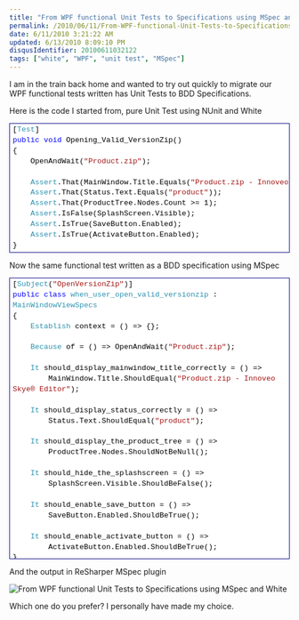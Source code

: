 ```yaml
---
title: "From WPF functional Unit Tests to Specifications using MSpec and White"
permalink: /2010/06/11/From-WPF-functional-Unit-Tests-to-Specifications-using-MSpec-and-White/
date: 6/11/2010 3:21:22 AM
updated: 6/13/2010 8:09:10 PM
disqusIdentifier: 20100611032122
tags: ["white", "WPF", "unit test", "MSpec"]
---
```

I am in the train back home and wanted to try out quickly to migrate our WPF functional tests written has Unit Tests to BDD Specifications. 

Here is the code I started from, pure Unit Test using NUnit and White
<!-- more -->
<div style="line-height:135%; padding-bottom: 0px; margin: 0px; padding-left: 0px; padding-right: 0px; display: inline; float: none; padding-top: 0px" id="scid:9ce6104f-a9aa-4a17-a79f-3a39532ebf7c:4955d68a-7a42-4fa8-bd02-2ff18f2492fe" class="wlWriterEditableSmartContent"> <div style="border: #000080 1px solid; color: #000; font-family: 'Courier New', Courier, Monospace; font-size: 10pt"> <div style="background-color: #ffffff; max-height: 500px; overflow: auto; padding: 2px 5px; white-space: nowrap">[<span style="color:#2b91af">Test</span>]<br> <span style="color:#0000ff">public</span> <span style="color:#0000ff">void</span> Opening_Valid_VersionZip()<br> {<br> &nbsp;&nbsp;&nbsp;&nbsp;OpenAndWait(<span style="color:#a31515">"Product.zip"</span>);<br> <br> &nbsp;&nbsp;&nbsp;&nbsp;<span style="color:#2b91af">Assert</span>.That(MainWindow.Title.Equals(<span style="color:#a31515">"Product.zip - Innoveo Skye® Editor"</span>));<br> &nbsp;&nbsp;&nbsp;&nbsp;<span style="color:#2b91af">Assert</span>.That(Status.Text.Equals(<span style="color:#a31515">"product"</span>));<br> &nbsp;&nbsp;&nbsp;&nbsp;<span style="color:#2b91af">Assert</span>.That(ProductTree.Nodes.Count &gt;= 1);<br> &nbsp;&nbsp;&nbsp;&nbsp;<span style="color:#2b91af">Assert</span>.IsFalse(SplashScreen.Visible);<br> &nbsp;&nbsp;&nbsp;&nbsp;<span style="color:#2b91af">Assert</span>.IsTrue(SaveButton.Enabled);<br> &nbsp;&nbsp;&nbsp;&nbsp;<span style="color:#2b91af">Assert</span>.IsTrue(ActivateButton.Enabled);<br> }</div> </div> </div>

Now the same functional test written as a BDD specification using MSpec

<div style="line-height:135%; padding-bottom: 0px; margin: 0px; padding-left: 0px; padding-right: 0px; display: inline; float: none; padding-top: 0px" id="scid:9ce6104f-a9aa-4a17-a79f-3a39532ebf7c:434f1161-ac6a-49fc-8c62-127913130898" class="wlWriterEditableSmartContent"> <div style="border: #000080 1px solid; color: #000; font-family: 'Courier New', Courier, Monospace; font-size: 10pt"> <div style="background-color: #ffffff; max-height: 500px; overflow: auto; padding: 2px 5px;">[<span style="color:#2b91af">Subject</span>(<span style="color:#a31515">"OpenVersionZip"</span>)]<br> <span style="color:#0000ff">public</span> <span style="color:#0000ff">class</span> <span style="color:#2b91af">when_user_open_valid_versionzip</span> : <span style="color:#2b91af">MainWindowViewSpecs</span><br> {<br> &nbsp;&nbsp;&nbsp;&nbsp;<span style="color:#2b91af">Establish</span> context = () =&gt; {};<br> <br> &nbsp;&nbsp;&nbsp;&nbsp;<span style="color:#2b91af">Because</span> of = () =&gt; OpenAndWait(<span style="color:#a31515">"Product.zip"</span>);<br> <br> &nbsp;&nbsp;&nbsp;&nbsp;<span style="color:#2b91af">It</span> should_display_mainwindow_title_correctly = () =&gt; <br> &nbsp;&nbsp;&nbsp;&nbsp;&nbsp;&nbsp;&nbsp;&nbsp;MainWindow.Title.ShouldEqual(<span style="color:#a31515">"Product.zip - Innoveo Skye® Editor"</span>);<br> <br> &nbsp;&nbsp;&nbsp;&nbsp;<span style="color:#2b91af">It</span> should_display_status_correctly = () =&gt; <br> &nbsp;&nbsp;&nbsp;&nbsp;&nbsp;&nbsp;&nbsp;&nbsp;Status.Text.ShouldEqual(<span style="color:#a31515">"product"</span>);<br> <br> &nbsp;&nbsp;&nbsp;&nbsp;<span style="color:#2b91af">It</span> should_display_the_product_tree = () =&gt; <br> &nbsp;&nbsp;&nbsp;&nbsp;&nbsp;&nbsp;&nbsp;&nbsp;ProductTree.Nodes.ShouldNotBeNull();<br> <br> &nbsp;&nbsp;&nbsp;&nbsp;<span style="color:#2b91af">It</span> should_hide_the_splashscreen = () =&gt; <br> &nbsp;&nbsp;&nbsp;&nbsp;&nbsp;&nbsp;&nbsp;&nbsp;SplashScreen.Visible.ShouldBeFalse();<br> <br> &nbsp;&nbsp;&nbsp;&nbsp;<span style="color:#2b91af">It</span> should_enable_save_button = () =&gt; <br> &nbsp;&nbsp;&nbsp;&nbsp;&nbsp;&nbsp;&nbsp;&nbsp;SaveButton.Enabled.ShouldBeTrue();<br> <br> &nbsp;&nbsp;&nbsp;&nbsp;<span style="color:#2b91af">It</span> should_enable_activate_button = () =&gt; <br> &nbsp;&nbsp;&nbsp;&nbsp;&nbsp;&nbsp;&nbsp;&nbsp;ActivateButton.Enabled.ShouldBeTrue();<br> }</div> </div> </div>

And the output in ReSharper MSpec plugin

![From WPF functional Unit Tests to Specifications using MSpec and White](https://farm2.staticflickr.com/1586/24553233906_c38b6e933a_o.png) 

Which one do you prefer? I personally have made my choice.
